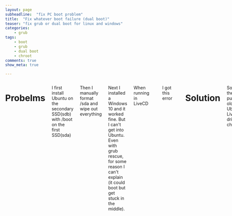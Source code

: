 ```yaml
---
layout: page
subheadline:  "fix PC boot problem"
title:  "Fix whatever boot failure (dual boot)"
teaser: "fix grub or dual boot for linux and windows"
categories:
    - grub
tags:
    - boot
    - grub
    - dual boot
    - chroot
comments: true
show_meta: true

---
```

<div class="row">


<div class="medium-14 medium-pull-3 columns" markdown="1">



Probelms 
===

I first install Ubuntu on the secondary SSD(sdb) with /boot on the first SSD(sda)

Then I manually format /sda and wipe out everything

Next I installed a Windows 10 and it worked fine. But I can't get into Ubuntu. Even with grub rescue, for some reason I can't explain (it could boot but get stuck in the middle).

When running in LiveCD

	sudo grub-install


I got this error

	/usr/sbin/grub-probe:error:failed to get canonical path of /cow.

Solution 
===

So here is the trick to purge the old grub in Ubuntu from LiveCD(flash drive) by chroot.


Note: If you could get into your Ubuntu, don't bother use LiveCD, just jump to the purge step, step 4.

Note: reinstall grub require Internet, you need to get LiveCD connected to Internet before proceed. If you don't have access to Internet, [Ref 1](#Reference) gives solution to install grub without Internet, I didn't try it though.

Note: chroot stands for change root. It pretend the path you changing to to be the toot /. So if you change root to another Ubuntu system, it allows you to get access to that Ubuntu and act as if you are running on it. 

<br> 

# Main Idea

1.	boot into LiveCD and select Try Ubuntu without install
1.	setup the envirnment for chroot
1.	run chroot command on local Ubuntu(the one on the hard drive that you can't boot into).
1.	purge and reinstall gurb
1.	reboot and select grub as bootable in BIOS.
1.	successfully go into grub


## 1. boot into LiveCD and select Try Ubuntu without install


Create a bootable usb of ubuntu.
<br> 
It must be the same platform with your local one, x86 or x64

## 2. setup the envirnment for chroot

to see what hard drive you have 
	lsblk
 
Partitions are in the form of sdXY.<br> X are a, b, c..., stands for different hard drive and <br>Y are 1, 2, 3... stands for the partitions on the hard drive.

sda3 is the thrid partiton of the first hard drive 

* mount you partition where your local Ubuntu is

		sudo mount /dev/sdb1 /mnt/chrootdir 
		# change sdb1 accordingly, where your Ubuntu root / is

*	(optional) mount boot partition
	only if you have a seprate boot partition [Ref 1](#Reference)

		sudo mount /dev/sda1 /mnt/chrootdir/boot 
		# change sda1 accordingly, where your boot partition is

* 	get the Internet setting to solve the domain names [Ref 2](#Reference)

		cp -L /etc/resolv.conf /mnt/etc/resolv.conf

*	Bind necessary directory 

		for dir in proc dev sys etc bin sbin var usr lib lib64 tmp; do
		    mount --bind /$dir /mnt/chrootdir/$dir
		done
			


## 3. run chroot command on local Ubuntu
*	change root to /mnt/chrootdir

		chroot /mnt/chrootdir

*	confirm Internet connection 

		apt-get update

	if your Internet didn't connected DO NOT proceed, 
	exit and use the method without Internet


## 4. purge and reinstall gurb
*	purge everything about grub

		apt-get purge grub grub-pc grub-common

*	reinstall grub

		apt-get install grub-common grub-pc

### grub install Note
* You will be given the opportunity to add extra kernel options to the kernel line. If you don't know, you probably don't need them ; TAB to highlight "OK" and press ENTER.

* Read the installation notes. TAB to "OK" to continue.
When presented with the device option, use the UP/DN keys to select the correct drive (sdX). 

* Make sure the installation drive [ ] /dev/sdX has an asterisk next to it. If it doesn't, highlight it and press the SPACE bar to select it.

* Do not select a partition ( example: [  ] /dev/sda5 , etc).<br>
TAB to "OK" and press ENTER. When it has finishing the installation, you should have Grub 2 installed.

[Ref 1](#Reference)

## 5. reboot and select grub as bootable in BIOS.

* unmount directory first

		for dir in proc dev sys etc bin sbin var usr lib lib64 tmp; do
		    umount /mnt/chrootdir/$dir
		done
		umount /mnt/chrootdir

		reboot

There are strange BIOS like mine, let you select which bootalbe to go to. Go into BIOS and select hard drive boot option and select the one contain words: grub, Ubuntu.


## 6. successfully go into grub

 And life is good again.


<a name="Reference"></a>

#	Reference 
	
[1 HOWTO: Purge and Reinstall Grub 2 from the Live CD](http://ubuntuforums.org/showthread.php?t=1581099)

[2 What's the proper way to prepare chroot to recover a broken Linux installation?](http://superuser.com/questions/111152/whats-the-proper-way-to-prepare-chroot-to-recover-a-broken-linux-installation)

[3 Failed to get canonical path of /cow](http://askubuntu.com/questions/254491/failed-to-get-canonical-path-of-cow)

</div><!-- /.medium-8.columns -->

</div><!-- /.row -->
